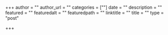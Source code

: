 +++
author = ""
author_url = ""
categories = [""]
date = ""
description = ""
featured = ""
featuredalt = ""
featuredpath = ""
linktitle = ""
title = ""
type = "post"

+++
